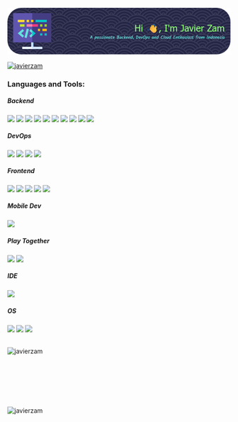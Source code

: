 ![Header](./img/github-header-image.png)

<p align="left"> <a href="https://github.com/ryo-ma/github-profile-trophy"><img src="https://github-profile-trophy.vercel.app/?username=javierzam" alt="javierzam" /></a> </p>

<h3 align="left">Languages and Tools:</h3>

<h5 align="left">Backend</h5>
<img src="https://img.shields.io/badge/Go-00ADD8?style=for-the-badge&logo=go&logoColor=white
" />
<img src="https://img.shields.io/badge/Node%20js-339933?style=for-the-badge&logo=nodedotjs&logoColor=white
" />
<img src="https://img.shields.io/badge/Python-FFD43B?style=for-the-badge&logo=python&logoColor=blue
" />
<img src="https://img.shields.io/badge/PostgreSQL-316192?style=for-the-badge&logo=postgresql&logoColor=white
" />
<img src="https://img.shields.io/badge/firebase-ffca28?style=for-the-badge&logo=firebase&logoColor=black
" />
<img src="https://img.shields.io/badge/MySQL-005C84?style=for-the-badge&logo=mysql&logoColor=white
" />
<img src="https://img.shields.io/badge/fastapi-109989?style=for-the-badge&logo=FASTAPI&logoColor=white
" />
<img src="https://img.shields.io/badge/Express%20js-000000?style=for-the-badge&logo=express&logoColor=white
" />
<img src="https://img.shields.io/badge/Swagger-85EA2D?style=for-the-badge&logo=Swagger&logoColor=white
" />
<img src="https://img.shields.io/badge/json-5E5C5C?style=for-the-badge&logo=json&logoColor=white
" />

<h5 align="left">DevOps</h5>
<img src="https://img.shields.io/badge/Google_Cloud-4285F4?style=for-the-badge&logo=google-cloud&logoColor=white" />
<img src="https://img.shields.io/badge/Cloudflare-F38020?style=for-the-badge&logo=Cloudflare&logoColor=white" />
<img src="https://img.shields.io/badge/Elastic_Search-005571?style=for-the-badge&logo=elasticsearch&logoColor=white
" />
<img src="https://img.shields.io/badge/kubernetes-326ce5.svg?&style=for-the-badge&logo=kubernetes&logoColor=white
" />

<h5 align="left">Frontend</h5>
<img src="https://img.shields.io/badge/JavaScript-323330?style=for-the-badge&logo=javascript&logoColor=F7DF1E
" />
<img src="https://img.shields.io/badge/Figma-F24E1E?style=for-the-badge&logo=figma&logoColor=white
" />
<img src="https://img.shields.io/badge/Vue%20js-35495E?style=for-the-badge&logo=vuedotjs&logoColor=4FC08D
" />
<img src="https://img.shields.io/badge/HTML5-E34F26?style=for-the-badge&logo=html5&logoColor=white
" />
<img src="https://img.shields.io/badge/CSS3-1572B6?style=for-the-badge&logo=css3&logoColor=white
" />

<h5 align="left">Mobile Dev</h5>
<img src="https://img.shields.io/badge/Kotlin-B125EA?style=for-the-badge&logo=kotlin&logoColor=white
" />

<h5 align="left">Play Together</h5>
<img src="https://img.shields.io/badge/Steam-000000?style=for-the-badge&logo=steam&logoColor=white
" />
<img src="https://img.shields.io/badge/Discord-5865F2?style=for-the-badge&logo=discord&logoColor=white
" />

<h5 align="left">IDE</h5>
<img src="https://img.shields.io/badge/VSCode-0078D4?style=for-the-badge&logo=visual%20studio%20code&logoColor=white
" />

<h5 align="left">OS</h5>
<img src="https://img.shields.io/badge/Android-3DDC84?style=for-the-badge&logo=android&logoColor=white
" />
<img src="https://img.shields.io/badge/Linux-FCC624?style=for-the-badge&logo=linux&logoColor=black
" />
<img src="https://img.shields.io/badge/Windows-0078D6?style=for-the-badge&logo=windows&logoColor=white
" />

<br>
<br>

<p><img align="left" src="https://github-readme-stats.vercel.app/api/top-langs?username=javierzam&show_icons=true&locale=en&layout=compact" alt="javierzam" /></p>

<br>
<br>
<br>
<br>
<br>
<br>
<br>

<p><img align="center" src="https://github-readme-streak-stats.herokuapp.com/?user=javierzam&" alt="javierzam" /></p>
